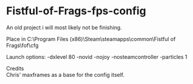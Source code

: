 # Fistful-of-Frags-fps-config
An old project i will most likely not be finishing. 

Place in C:\Program Files (x86)\Steam\steamapps\common\Fistful of Frags\fof\cfg

Launch options: -dxlevel 80 -novid -nojoy -nosteamcontroller -particles 1

Credits  
Chris' maxframes as a base for the config itself.
